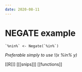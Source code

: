 ```yaml
---
date: 2020-08-11
---
```


# NEGATE example

    `%nin%` <- Negate(`%in%`)

*Preferable simply to use !(x %in% y)*

[[R]]]
[[[snips]]]
[[functions]]


